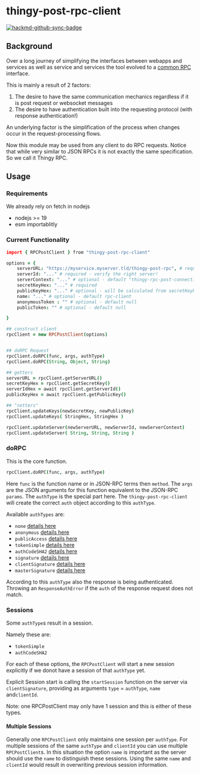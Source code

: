 # thingy-post-rpc-client

[![hackmd-github-sync-badge](https://hackmd.io/1q7fSSGSStWbjSV1K1kKeA/badge)](https://hackmd.io/1q7fSSGSStWbjSV1K1kKeA)

## Background
Over a long journey of simplifying the interfaces between webapps and services as well as service and services the tool evolved  to a [common RPC](https://hackmd.io/dZ_QRu5YR2eHGDeZb-lYcg?view) interface.

This is mainly a result of 2 factors:
1. The desire to have the same communication mechanics regardless if it is post request or websocket messages
1. The desire to have authentication built into the requesting protocol (with response authentication!)

An underlying factor is the simplification of the process when changes occur in the request-processing flows.

Now this module may be used from any client to do RPC requests.
Notice that while very similar to JSON RPCs it is not exactly the same specification. 
So we call it Thingy RPC.


## Usage
### Requirements
We already rely on fetch in nodejs
- nodejs >= 19
- esm importablitly

### Current Functionality
```coffeescript
import { RPCPostClient } from "thingy-post-rpc-client"

options = {
    serverURL: "https://myservice.myserver.tld/thingy-post-rpc", # required
    serverId: "..." # required - verify the right server!
    serverContext: "..." # optional - default "thingy-rpc-post-connection"
    secretKeyHex: "..." # required
    publicKeyHex: "..." # optional - will be calculated from secretKeyHex
    name: "..." # optional - default rpc-client
    anonymousToken : "" # optional - default null
    publicToken: "" # optional - default null

}

## construct client
rpcClient = new RPCPostClient(options)


## doRPC Request
rpcClient.doRPC(func, args, authType)
rpcClient.doRPC(String, Object, String)

## getters
serverURL = rpcClient.getServerURL()
secretKeyHex = rpcClient.getSecretKey()
serverIdHex = await rpcClient.getServerId()
publicKeyHex = await rpcClient.getPublicKey()

## "setters"
rpcClient.updateKeys(newSecretKey, newPublicKey)
rpcClient.updateKeys( StringHex, StringHex )

rpcClient.updateServer(newServerURL, newServerId, newServerContext)
rpcClient.updateServer( String, String, String )

```

### doRPC
This is the core function.
```coffeescript
rpcClient.doRPC(func, args, authType)
```

Here `func` is the function name or in JSON-RPC terms then `method`.
The `args` are the JSON arguments for this function equivalent to the JSON-RPC `params`.
The `authType` is the special part here. The `thingy-post-rpc-client` will create the correct `auth` object according to this `authType`.

Available `authTypes` are:
- `none` [details here](https://hackmd.io/dZ_QRu5YR2eHGDeZb-lYcg?vie#None)
- `anonymous` [details here](https://hackmd.io/dZ_QRu5YR2eHGDeZb-lYcg?vie#Anonymous)
- `publicAccess` [details here](https://hackmd.io/dZ_QRu5YR2eHGDeZb-lYcg?vie#Non-Anonymous)
- `tokenSimple` [details here](https://hackmd.io/dZ_QRu5YR2eHGDeZb-lYcg?vie#Simple-Token)
- `authCodeSHA2` [details here](https://hackmd.io/dZ_QRu5YR2eHGDeZb-lYcg?vie#AuthCode-SHA2)
- `signature` [details here](https://hackmd.io/dZ_QRu5YR2eHGDeZb-lYcg?vie#Signatures)
- `clientSignature` [details here](https://hackmd.io/dZ_QRu5YR2eHGDeZb-lYcg?vie#Signatures)
- `masterSignature` [details here](https://hackmd.io/dZ_QRu5YR2eHGDeZb-lYcg?vie#Signatures)

According to this `authType` also the response is being authenticated. Throwing an `ResponseAuthError` if the `auth` of the response request does not match.


### Sessions
Some `authType`s result in a session. 

Namely these are:
- `tokenSimple`
- `authCodeSHA2`

For each of these options, the `RPCPostClient` will start a new session explicitly if we donot have a session of that `authType` yet.

Explicit Session start is calling the `startSession` function on the server via `clientSignature`, providing as arguments `type` = `authType`, `name` and`clientId`.

Note: one RPCPostClient may only have 1 session and this is either of these types.

#### Multiple Sessions
Generally one `RPCPostClient` only maintains one session per `authType`.
For multiple sessions of the same `authType` and `clientId` you can use multiple `RPCPostClient`s. In this situation the option `name` is important as the server should use the `name` to distinguish these sessions. Using the same `name` and `clientId` would result in overwriting previous session information.

